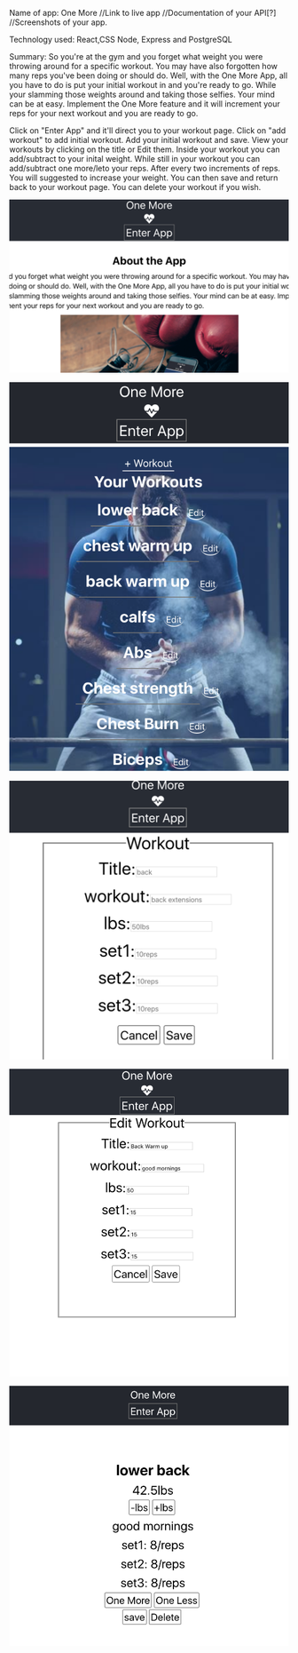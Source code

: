Name of app: One More
//Link to live app
//Documentation of your API[?]
//Screenshots of your app.

Technology used: React,CSS Node, Express and PostgreSQL


Summary: So you're at the gym and you forget what weight you were throwing around for a specific workout. You may have also forgotten how many reps you've been doing or should do. Well, with the One More App, all you have to do is put your initial workout in and you're ready to go. While your slamming those weights around and taking those selfies. Your mind can be at easy. Implement the One More feature and it will increment your reps for your next workout and you are ready to go. 
     
Click on "Enter App" and it'll direct you to your workout page.
Click on "add workout" to add initial workout.
Add your initial workout and save.
View your workouts by clicking on the title or Edit them.
Inside your workout you can add/subtract to your inital weight.
While still in your workout you can add/subtract one more/leto your reps.
After every two increments of reps. You will suggested to increase your weight.
You can then save and return back to your workout page.
You can delete your workout if you wish.

![](/src/Images/landing-page.png)

![](/src/Images/one-more.png)

![](/src/Images/add-workout.png)

![](/src/Images/edit-form.png)

![](/src/Images/workout-log.png)











